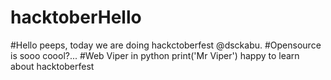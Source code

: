 # hacktoberHello 
#Hello peeps, today we are doing hackctoberfest @dsckabu. 
#Opensource is sooo coool?...
#Web Viper in python print('Mr Viper') happy to learn about hacktoberfest
